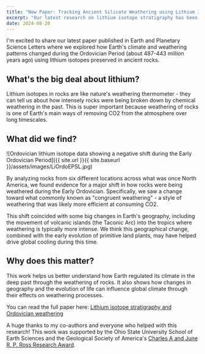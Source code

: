 ```yaml
---
title: "New Paper: Tracking Ancient Silicate Weathering using Lithium Isotope Stratigraphy"
excerpt: "Our latest research on lithium isotope stratigraphy has been published"
date: 2024-08-20
---
```

I'm excited to share our latest paper published in Earth and Planetary Science Letters where we explored how Earth's climate and weathering patterns changed during the Ordovician Period (about 487-443 million years ago) using lithium isotopes preserved in ancient rocks.

## What's the big deal about lithium?

Lithium isotopes in rocks are like nature's weathering thermometer - they can tell us about how intensely rocks were being broken down by chemical weathering in the past. This is super important because weathering of rocks is one of Earth's main ways of removing CO2 from the atmosphere over long timescales.

## What did we find?

![Ordovician lithium isotope data showing a negative shift during the Early Ordovician Period]({{ site.url }}{{ site.baseurl }}/assets/images/LiOrdoEPSL.jpg)

By analyzing rocks from six different locations across what was once North America, we found evidence for a major shift in how rocks were being weathered during the Early Ordovician. Specifically, we saw a change toward what commonly known as "congruent weathering" - a style of weathering that was likely more efficient at consuming CO2.

This shift coincided with some big changes in Earth's geography, including the movement of volcanic islands (the Taconic Arc) into the tropics where weathering is typically more intense. We think this geographical change, combined with the early evolution of primitive land plants, may have helped drive global cooling during this time.

## Why does this matter?

This work helps us better understand how Earth regulated its climate in the deep past through the weathering of rocks. It also shows how changes in geography and the evolution of life can influence global climate through their effects on weathering processes.

You can read the full paper here: [Lithium isotope stratigraphy and Ordovician weathering](https://doi.org/10.1016/j.epsl.2024.119030)

A huge thanks to my co-authors and everyone who helped with this research! This work was supported by the Ohio State University School of Earth Sciences and the Geological Society of America's [Charles A and June R. P. Ross Research Award](https://gsa-foundation.org/fund/charles-a-and-june-r-p-ross-award/).